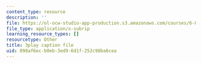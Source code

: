 ```yaml
---
content_type: resource
description: ''
file: https://ol-ocw-studio-app-production.s3.amazonaws.com/courses/6-890-algorithmic-lower-bounds-fun-with-hardness-proofs-fall-2014/098af6ecb0eb3ed96d1f252c98ba6cea_ctxnYDAIDO4.srt
file_type: application/x-subrip
learning_resource_types: []
resourcetype: Other
title: 3play caption file
uid: 098af6ec-b0eb-3ed9-6d1f-252c98ba6cea
---
```

